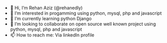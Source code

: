- 👋 Hi, I’m Rehan Aziz (@rehanedly) 
- 👀 I’m interested in progamming using python, mysql, php and javascript
- 🌱 I’m currently learning python Django
- 💞️ I’m looking to collaborate on open source well known project using python, mysql, php and javascript
- 📫 How to reach me: Via linkedIn profile

<!---
rehanedly/rehanedly is a ✨ special ✨ repository because its `README.md` (this file) appears on your GitHub profile.
You can click the Preview link to take a look at your changes.
--->
